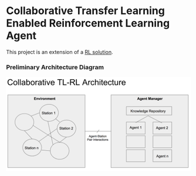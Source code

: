 # Collaborative Transfer Learning Enabled Reinforcement Learning Agent
This project is an extension of a [RL solution](https://github.com/ianxxiao/reinforcement_learning_project).


### Preliminary Architecture Diagram

![image](/screenshots/preliminary_architecture.png)
